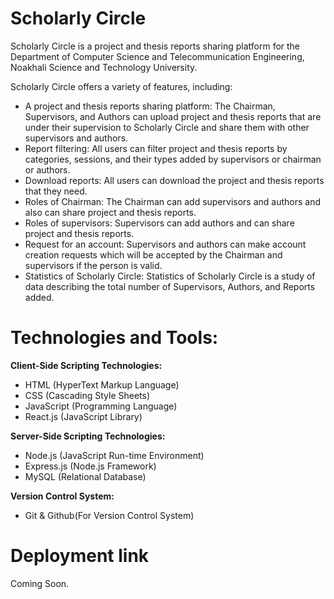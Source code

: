 # Scholarly Circle

Scholarly Circle is a project and thesis reports sharing platform for the Department of Computer Science and Telecommunication Engineering, Noakhali Science and Technology University.

Scholarly Circle offers a variety of features, including:

<ul>
  <li>A project and thesis reports sharing platform: The Chairman, Supervisors, and Authors can upload project and thesis reports that are under their supervision to Scholarly Circle and share them with other supervisors and authors.</li>
  <li>Report filtering: All users can filter project and thesis reports by categories, sessions, and their types added by supervisors or chairman or authors.</li>
  <li>Download reports: All users can download the project and thesis reports that they need.</li>
  <li>Roles of Chairman: The Chairman can add supervisors and authors and also can share project and thesis reports.</li>
  <li>Roles of supervisors: Supervisors can add authors and can share project and thesis reports.</li>
  <li>Request for an account: Supervisors and authors can make account creation requests which will be accepted by the Chairman and supervisors if the person is   valid.</li>
  <li>Statistics of Scholarly Circle: Statistics of Scholarly Circle is a study of data describing
  the total number of Supervisors, Authors, and Reports added.</li>
</ul>

# Technologies and Tools:

<strong>Client-Side Scripting Technologies:</strong>

<ul>
  <li>HTML (HyperText Markup Language)</li>
  <li>CSS (Cascading Style Sheets)</li>
  <li>JavaScript (Programming Language)</li>
  <li>React.js (JavaScript Library)</li>
</ul>

<strong>Server-Side Scripting Technologies:</strong>

<ul>
  <li>Node.js (JavaScript Run-time Environment)</li>
  <li>Express.js (Node.js Framework)</li>
  <li>MySQL (Relational Database)</li>
</ul>

<strong>Version Control System:</strong>

<ul>
  <li>Git & Github(For Version Control System)</li>
</ul>

# Deployment link

Coming Soon.
